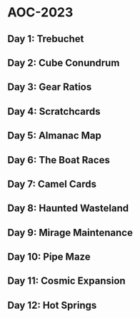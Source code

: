 # AOC-2023

## Day 1: Trebuchet

## Day 2: Cube Conundrum

## Day 3: Gear Ratios

## Day 4: Scratchcards

## Day 5: Almanac Map

## Day 6: The Boat Races

## Day 7: Camel Cards

## Day 8: Haunted Wasteland

## Day 9: Mirage Maintenance

## Day 10: Pipe Maze

## Day 11: Cosmic Expansion

## Day 12: Hot Springs